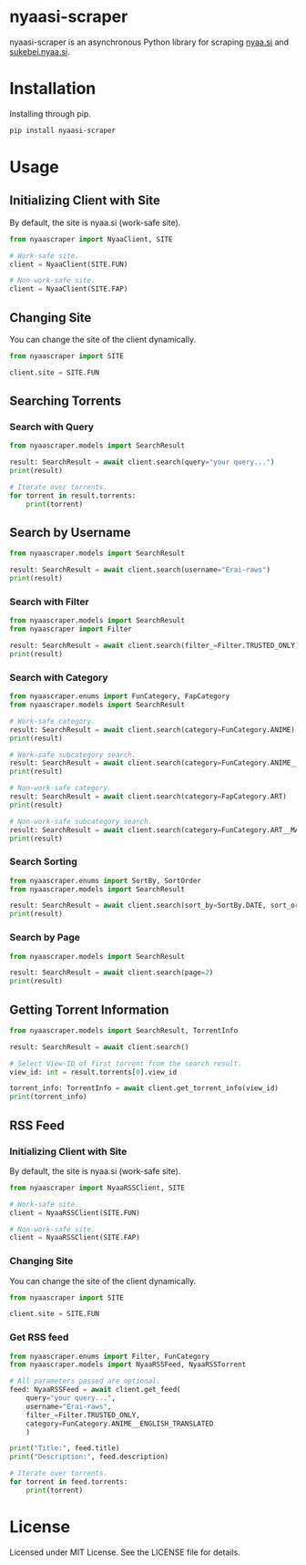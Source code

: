# nyaasi-scraper

nyaasi-scraper is an asynchronous Python library for scraping [nyaa.si](https://nyaa.si) and [sukebei.nyaa.si](https://sukebei.nyaa.si).

# Installation

Installing through pip.

```bash
pip install nyaasi-scraper
```

# Usage

## Initializing Client with Site

By default, the site is nyaa.si (work-safe site).

```py
from nyaascraper import NyaaClient, SITE

# Work-safe site.
client = NyaaClient(SITE.FUN)

# Non-work-safe site.
client = NyaaClient(SITE.FAP)
```

## Changing Site

You can change the site of the client dynamically.

```py
from nyaascraper import SITE

client.site = SITE.FUN
```

## Searching Torrents

### Search with Query

```py
from nyaascraper.models import SearchResult

result: SearchResult = await client.search(query="your query...")
print(result)

# Iterate over torrents.
for torrent in result.torrents:
    print(torrent)
```

## Search by Username

```py
from nyaascraper.models import SearchResult

result: SearchResult = await client.search(username="Erai-raws")
print(result)
```

### Search with Filter

```py
from nyaascraper.models import SearchResult
from nyaascraper import Filter

result: SearchResult = await client.search(filter_=Filter.TRUSTED_ONLY)
print(result)
```

### Search with Category

```py
from nyaascraper.enums import FunCategory, FapCategory
from nyaascraper.models import SearchResult

# Work-safe category.
result: SearchResult = await client.search(category=FunCategory.ANIME)
print(result)

# Work-safe subcategory search.
result: SearchResult = await client.search(category=FunCategory.ANIME__ENGLISH_TRANSLATED)
print(result)

# Non-work-safe category.
result: SearchResult = await client.search(category=FapCategory.ART)
print(result)

# Non-work-safe subcategory search.
result: SearchResult = await client.search(category=FunCategory.ART__MANGA)
print(result)
```

### Search Sorting

```py
from nyaascraper.enums import SortBy, SortOrder
from nyaascraper.models import SearchResult

result: SearchResult = await client.search(sort_by=SortBy.DATE, sort_order=SortOrder.DESCENDING)
print(result)
```

### Search by Page

```py
from nyaascraper.models import SearchResult

result: SearchResult = await client.search(page=2)
print(result)
```

## Getting Torrent Information

```py
from nyaascraper.models import SearchResult, TorrentInfo

result: SearchResult = await client.search()

# Select View-ID of first torrent from the search result.
view_id: int = result.torrents[0].view_id

torrent_info: TorrentInfo = await client.get_torrent_info(view_id)
print(torrent_info)
```

## RSS Feed

### Initializing Client with Site

By default, the site is nyaa.si (work-safe site).

```py
from nyaascraper import NyaaRSSClient, SITE

# Work-safe site.
client = NyaaRSSClient(SITE.FUN)

# Non-work-safe site.
client = NyaaRSSClient(SITE.FAP)
```

### Changing Site

You can change the site of the client dynamically.

```py
from nyaascraper import SITE

client.site = SITE.FUN
```

### Get RSS feed

```py
from nyaascraper.enums import Filter, FunCategory
from nyaascraper.models import NyaaRSSFeed, NyaaRSSTorrent

# All parameters passed are optional.
feed: NyaaRSSFeed = await client.get_feed(
    query="your query...",
    username="Erai-raws",
    filter_=Filter.TRUSTED_ONLY,
    category=FunCategory.ANIME__ENGLISH_TRANSLATED
    )

print("Title:", feed.title)
print("Description:", feed.description)

# Iterate over torrents.
for torrent in feed.torrents:
    print(torrent)
```

# License

Licensed under MIT License. See the LICENSE file for details.